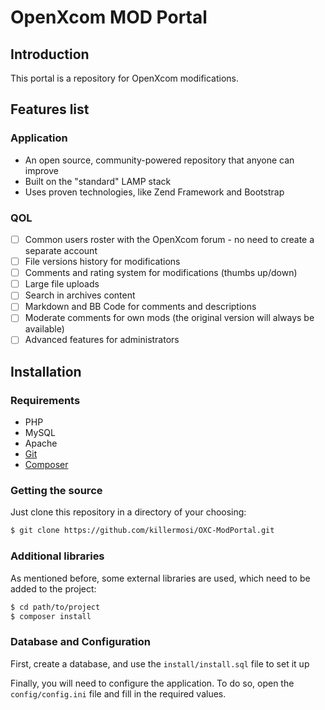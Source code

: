 # OpenXcom MOD Portal

## Introduction

This portal is a repository for OpenXcom modifications.

## Features list

### Application

* An open source, community-powered repository that anyone can improve
* Built on the "standard" LAMP stack
* Uses proven technologies, like Zend Framework and Bootstrap

### QOL

- [ ] Common users roster with the OpenXcom forum - no need to create a separate account
- [ ] File versions history for modifications
- [ ] Comments and rating system for modifications (thumbs up/down)
- [ ] Large file uploads
- [ ] Search in archives content
- [ ] Markdown and BB Code for comments and descriptions
- [ ] Moderate comments for own mods (the original version will always be available)
- [ ] Advanced features for administrators

## Installation

### Requirements

* PHP
* MySQL
* Apache
* [Git](https://git-scm.com/)
* [Composer](https://getcomposer.org/)

### Getting the source

Just clone this repository in a directory of your choosing:

```bash
$ git clone https://github.com/killermosi/OXC-ModPortal.git
```

### Additional libraries

As mentioned before, some external libraries are used, which need to be added to the project:

```bash
$ cd path/to/project
$ composer install
```


### Database and Configuration

First, create a database, and use the `install/install.sql` file to set it up

Finally, you will need to configure the application. To do so,
open the `config/config.ini` file and fill in the required values.